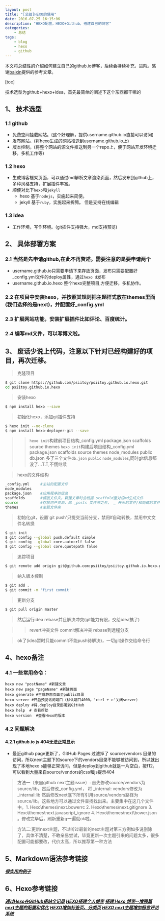 ```yaml
---
layout: post
title: "[总结]HEXO的使用"
date: 2016-07-25 16:15:06 
description: "HEXO配置，HEXO+Github，搭建自己的博客"
categories: 
    - 总结
tags:
    - blog
    - hexo
    - github
---
```


本文将总结性的介绍如何建立自己的github.io博客，后续会持续补充，进阶。感谢[baixin](https://baixin.io)提供的参考文章。

<!--more-->

[toc]

技术选型为github+hexo+idea，首先最简单的阐述下这个东西都干嘛的

## 1、 技术选型

### 1.1 github
*   免费空间挂载网站。(这个好理解，提供username.github.io直接可以访问)
*   发布网站。(将hexo生成的网站推送到username.github.io上)
*   版本控制。(将整个网站的源文件推送到另一个repo上，便于网站开发环境迁移，多机工作等)


### 1.2 hexo
*   生成博客框架页面，可以通过md解析文章渲染页面，然后发布到github上，多种风格支持，扩展插件丰富。
*   顺便对比下`hexo`和`jekyll`
    *   hexo 基于`nodejs`，实施起来简便。
    *   jekyll 基于`ruby`，实施起来折腾。 但是支持在线编辑
      
              
### 1.3 idea
*   工作环境，写作环境。(git插件支持强大，md支持预览)
 
 
## 2、 具体部署方案
    
### 2.1 当然是先申请github,在此不再赘述。需要注意的是要申请两个
*   username.github.io只需要申请下来存放页面，发布只需要配置好_config.yml文件的deploy属性，通过`hexo d`发布
*   username.github.io.hexo 整个hexo完整项目,方便迁移，多机协作。 
        
### 2.2 在项目中安装hexo，并按照其规则把主题样式放在themes里面(我们选择的是next)，并配置好_config.yml

### 2.3 扩展网站功能，安装扩展插件比如评论、百度统计。

### 2.4 编写md文件，可以写博文啦。

## 3、 废话少说上代码，注意以下针对已经构建好的项目，再次迁移。

>   克隆项目

```bash
$ git clone https://github.com/psiitoy/psiitoy.github.io.hexo.git
cd psiitoy.github.io.hexo
```


>   安装hexo

```bash
$ npm install hexo --save


```


>   初始化hexo，添加git插件支持

```bash
$ hexo init --no-clone
$ npm install hexo-deployer-git --save

```


>>  `hexo init`构建前项目结构_config.yml  package.json  scaffolds  source  themes
>>  `hexo init`构建后项目结构_config.yml  package.json  scaffolds  source  themes  node_modules  public   db.json
>>  多了三个文件`db.json` `public` `node_modules`,同时git信息都没了...T.T,不慌继续


>   hexo的文件结构

```bash
_config.yml     #主站的配置文件
node_modules  
package.json    #应用程序的信息
scaffolds       #模版文件夹，新建文章时会根据 scaffold里对应md生成文件
source          #存放用户资源，除 _posts 文件夹之外， _ 开头的文件/和隐藏的文件将会被忽略
themes          #主题文件夹

```


>   初始化git，设置'git push'只提交当前分支，禁用lf自动转换，禁用中文文件名转换

```bash
$ git init
$ git config --global push.default simple
$ git config --global core.autocrlf false
$ git config --global core.quotepath false

```


>   追踪项目

```bash
$ git remote add origin git@github.com:psiitoy/psiitoy.github.io.hexo.git

```


>   纳入版本控制

```bash
$ git add .
$ git commit -m 'first commit'

```


>   更新分支

```bash
$ git pull origin master

```


>   然后运行idea rebase并且解决冲突(git能力有限，交给idea搞了)

>>  revert冲突文件
>>  commit解决冲突
>>  rebase到远程分支


>   ok了(idea暂时只能commit不能push待解决)，一切git操作交给命令行


## 4、hexo备注 

### 4.1 一些常用命令：

	hexo new "postName" #新建文章
	hexo new page "pageName" #新建页面
	hexo generate #生成静态页面至public目录
	hexo server #开启预览访问端口（默认端口4000，'ctrl + c'关闭server）
	hexo deploy #将.deploy目录部署到GitHub
	hexo help  # 查看帮助
	hexo version  #查看Hexo的版本

### 4.2 问题解决

#### 4.2.1 github.io js 404无法正常显示
- 最近github page更新了，GitHub Pages 过滤掉了 source/vendors 目录的访问，所以next主题下的source下的vendors目录不能够被访问到，所以就出现了本地hexo s能够正常访问，但是deploy到github就是一片空白，按f12，可以看到大量来自source/vendors的css和js提示404

> 方法一（来自github next主题issue）:
首先修改source/vendors为source/lib，然后修改_config.yml， 将 _internal: vendors修改为_internal:lib 然后修改next底下所有引用source/vendors路径为source/lib。这些地方可以通过文件查找找出来。主要集中在这几个文件中。1. Hexo\themes\next.bowerrc 2. Hexo\themes\next.gitignore 3. Hexo\themes\next.javascript_ignore 4. Hexo\themes\next\bower.json 。修改完毕后，刷新重新g一遍就ok啦。

> 方法二:更新next主题，不过听过最新的next主题对第三方例如多说删除了，具体不清楚，不敢亲易尝试，毕竟更新一次主题引来的问题太多，很多配置可能都要改，代价太高，所以推荐第一种方法

	
## 5、Markdown语法参考链接
***[很实用的例子](https://www.zybuluo.com/mdeditor)***


## 6、Hexo参考链接
***[通过Hexo在GitHub搭站全记录](https://anonymalias.github.io/2016/01/14/hexo-construct-homepage/)***
***[HEXO搭建个人博客](http://baixin.io/2015/08/HEXO%E6%90%AD%E5%BB%BA%E4%B8%AA%E4%BA%BA%E5%8D%9A%E5%AE%A2/)***
***[搭建 Hexo 博客--增强篇](http://www.jianshu.com/p/2640561e96f8)***
***[next主题的配置和优化](http://blog.csdn.net/willxue123/article/details/50994852)***
***[HEXO增加标签页、分类页](https://github.com/iissnan/hexo-theme-next/wiki/)***
***[HEXO next主题增加畅言评论系统](http://www.zhaiqianfeng.com/2017/03/changyan-for-hexo-next-theme.html)***
